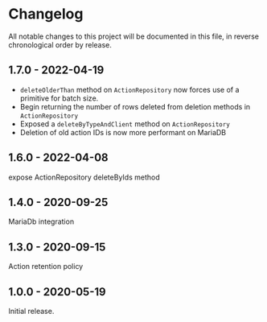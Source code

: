 # Changelog

All notable changes to this project will be documented in this file, in reverse chronological order by release.

## 1.7.0 - 2022-04-19
- `deleteOlderThan` method on `ActionRepository` now forces use of a primitive for batch size.
- Begin returning the number of rows deleted from deletion methods in `ActionRepository`
- Exposed a `deleteByTypeAndClient` method on `ActionRepository`
- Deletion of old action IDs is now more performant on MariaDB

## 1.6.0 - 2022-04-08

expose ActionRepository deleteByIds method

## 1.4.0 - 2020-09-25

MariaDb integration

## 1.3.0 - 2020-09-15

Action retention policy

## 1.0.0 - 2020-05-19

Initial release.

